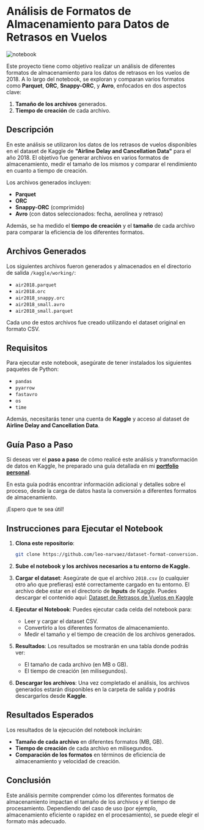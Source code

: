# Análisis de Formatos de Almacenamiento para Datos de Retrasos en Vuelos

![notebook](https://github.com/user-attachments/assets/75d6b9f7-d773-4698-a574-2f4691da8644)

Este proyecto tiene como objetivo realizar un análisis de diferentes formatos de almacenamiento para los datos de retrasos en los vuelos de 2018. A lo largo del notebook, se exploran y comparan varios formatos como **Parquet**, **ORC**, **Snappy-ORC**, y **Avro**, enfocados en dos aspectos clave:

1. **Tamaño de los archivos** generados.
2. **Tiempo de creación** de cada archivo.

## Descripción

En este análisis se utilizaron los datos de los retrasos de vuelos disponibles en el dataset de Kaggle de **"Airline Delay and Cancellation Data"** para el año 2018. El objetivo fue generar archivos en varios formatos de almacenamiento, medir el tamaño de los mismos y comparar el rendimiento en cuanto a tiempo de creación.

Los archivos generados incluyen:
- **Parquet**
- **ORC**
- **Snappy-ORC** (comprimido)
- **Avro** (con datos seleccionados: fecha, aerolínea y retraso)

Además, se ha medido el **tiempo de creación** y el **tamaño** de cada archivo para comparar la eficiencia de los diferentes formatos.



## Archivos Generados

Los siguientes archivos fueron generados y almacenados en el directorio de salida `/kaggle/working/`:

- `air2018.parquet`
- `air2018.orc`
- `air2018_snappy.orc`
- `air2018_small.avro`
- `air2018_small.parquet`

Cada uno de estos archivos fue creado utilizando el dataset original en formato CSV.

## Requisitos

Para ejecutar este notebook, asegúrate de tener instalados los siguientes paquetes de Python:

- `pandas`
- `pyarrow`
- `fastavro`
- `os`
- `time`

Además, necesitarás tener una cuenta de **Kaggle** y acceso al dataset de **Airline Delay and Cancellation Data**.


## Guía Paso a Paso

Si deseas ver el **paso a paso** de cómo realicé este análisis y transformación de datos en Kaggle, he preparado una guía detallada en mi **[portfolio personal](https://leonardonarvaez.com/blog/detail/ejercicio-de-transformacion-de-datos-en-kaggle-analisis-de-retrasos-en-vuelos/)**. 

En esta guía podrás encontrar información adicional y detalles sobre el proceso, desde la carga de datos hasta la conversión a diferentes formatos de almacenamiento.

¡Espero que te sea útil!

## Instrucciones para Ejecutar el Notebook

1. **Clona este repositorio**:

   ```bash
   git clone https://github.com/leo-narvaez/dataset-format-conversion.git
   ```

2. **Sube el notebook y los archivos necesarios a tu entorno de Kaggle.**
   
3. **Cargar el dataset**: Asegúrate de que el archivo `2018.csv` (o cualquier otro año que prefieras) esté correctamente cargado en tu entorno. El archivo debe estar en el directorio de **Inputs** de Kaggle. Puedes descargar el contenido aquí: [Dataset de Retrasos de Vuelos en Kaggle](https://www.kaggle.com/datasets/yuanyuwendymu/airline-delay-and-cancellation-data-2009-2018)


4. **Ejecutar el Notebook**: Puedes ejecutar cada celda del notebook para:
   - Leer y cargar el dataset CSV.
   - Convertirlo a los diferentes formatos de almacenamiento.
   - Medir el tamaño y el tiempo de creación de los archivos generados.

5. **Resultados**: Los resultados se mostrarán en una tabla donde podrás ver:
   - El tamaño de cada archivo (en MB o GB).
   - El tiempo de creación (en milisegundos).

6. **Descargar los archivos**: Una vez completado el análisis, los archivos generados estarán disponibles en la carpeta de salida y podrás descargarlos desde **Kaggle**.

## Resultados Esperados

Los resultados de la ejecución del notebook incluirán:

- **Tamaño de cada archivo** en diferentes formatos (MB, GB).
- **Tiempo de creación** de cada archivo en milisegundos.
- **Comparación de los formatos** en términos de eficiencia de almacenamiento y velocidad de creación.

## Conclusión

Este análisis permite comprender cómo los diferentes formatos de almacenamiento impactan el tamaño de los archivos y el tiempo de procesamiento. Dependiendo del caso de uso (por ejemplo, almacenamiento eficiente o rapidez en el procesamiento), se puede elegir el formato más adecuado.
